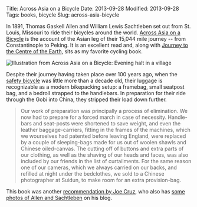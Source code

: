 Title: Across Asia on a Bicycle
Date: 2013-09-28
Modified: 2013-09-28
Tags: books, bicycle
Slug: across-asia-bicycle

In 1891, Thomas Gaskell Allen and William Lewis Sachtleben set out from St. Louis, Missouri to ride their bicycles around the world. [Across Asia on a Bicycle](http://www.gutenberg.org/ebooks/31111) is the account of the Asian leg of their 15,044 mile journey -- from Constantinople to Peking. It is an excellent read and, along with [Journey to the Centre of the Earth](/2012/09/17/currently-reading-journey-centre-earth-richard-and-nicholas-crane/), sits as my favorite cycling book.

![Illustration from Across Asia on a Bicycle: Evening halt in a village](/media/images/across-asia-on-a-bicycle.png)

Despite their journey having taken place over 100 years ago, when the [safety bicycle](https://en.wikipedia.org/wiki/Safety_bicycle) was little more than a decade old, their luggage is recognizable as a modern bikepacking setup: a framebag, small seatpost bag, and a bedroll strapped to the handlebars. In preparation for their ride through the Gobi into China, they stripped their load down further.

> Our work of preparation was principally a process of elimination. We now had to prepare for a forced march in case of necessity. Handle-bars and seat-posts were shortened to save weight, and even the leather baggage-carriers, fitting in the frames of the machines, which we wourselves had patented before leaving England, were replaced by a couple of sleeping-bags made for us out of woolen shawls and Chinese oiled-canvas. The cutting off of buttons and extra parts of our clothing, as well as the shaving of our heads and faces, was also included by our friends in the list of curtailments. For the same reason one of our cameras, which we always carried on our backs, and refilled at night under the bedclothes, we sold to a Chinese photographer at Suidun, to make room for an extra provision-bag.

This book was another [recommendation by Joe Cruz](http://joecruz.wordpress.com/2010/10/21/favorite-cycling-books/), who also has [some photos of Allen and Sachtleben](http://joecruz.wordpress.com/2013/05/03/rescued-photos-talk-by-david-herlihy/) on his blog.
